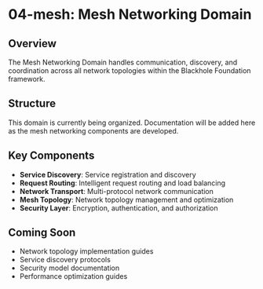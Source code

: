 # 04-mesh: Mesh Networking Domain

## Overview

The Mesh Networking Domain handles communication, discovery, and coordination across all network topologies within the Blackhole Foundation framework.

## Structure

This domain is currently being organized. Documentation will be added here as the mesh networking components are developed.

## Key Components

- **Service Discovery**: Service registration and discovery
- **Request Routing**: Intelligent request routing and load balancing  
- **Network Transport**: Multi-protocol network communication
- **Mesh Topology**: Network topology management and optimization
- **Security Layer**: Encryption, authentication, and authorization

## Coming Soon

- Network topology implementation guides
- Service discovery protocols
- Security model documentation
- Performance optimization guides